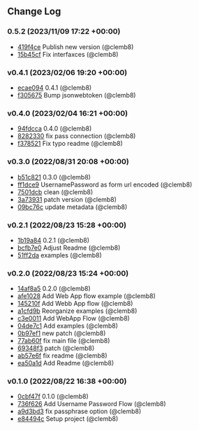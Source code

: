## Change Log

### 0.5.2 (2023/11/09 17:22 +00:00)
- [419f4ce](https://github.com/clemb8/client-sf-oauth/commit/419f4ce0c48b7e5b008e38b0113c22e6c7d1e7ef) Publish new version (@clemb8)
- [15b45cf](https://github.com/clemb8/client-sf-oauth/commit/15b45cf29af59ec2ff3088eebca9dacfb7905cf5) Fix interfaxces (@clemb8)

### v0.4.1 (2023/02/06 19:20 +00:00)
- [ecae094](https://github.com/clemb8/client-sf-oauth/commit/ecae094bf5dca7c071817be85def74ca0a711095) 0.4.1 (@clemb8)
- [f305675](https://github.com/clemb8/client-sf-oauth/commit/f305675e92cb50a317fb207f0df6290a45cd8429) Bump jsonwebtoken (@clemb8)

### v0.4.0 (2023/02/04 16:21 +00:00)
- [94fdcca](https://github.com/clemb8/client-sf-oauth/commit/94fdcca772468706648236c5934ce13a819bef3a) 0.4.0 (@clemb8)
- [8282330](https://github.com/clemb8/client-sf-oauth/commit/8282330d228b12df3f80ef8cd3c0377872a934e2) fix pass connection (@clemb8)
- [f378521](https://github.com/clemb8/client-sf-oauth/commit/f378521a9287267bea51df578db764320bdc7b58) Fix typo readme (@clemb8)

### v0.3.0 (2022/08/31 20:08 +00:00)
- [b51c821](https://github.com/clemb8/client-sf-oauth/commit/b51c821941bac58c9bafbb6f13526838ae3e396a) 0.3.0 (@clemb8)
- [ff1dce9](https://github.com/clemb8/client-sf-oauth/commit/ff1dce9f57bae5373a35ccc8fe61e97a537e12d0) UsernamePassword as form url encoded (@clemb8)
- [7501dcb](https://github.com/clemb8/client-sf-oauth/commit/7501dcbcaa9a7c1c8a7345e43771cc006f8d79e4) clean (@clemb8)
- [3a73931](https://github.com/clemb8/client-sf-oauth/commit/3a73931b0a0cd5f491ab9c9dc7aaf630b4ec9291) patch version (@clemb8)
- [09bc76c](https://github.com/clemb8/client-sf-oauth/commit/09bc76cdd35972bfbe29fe0a4c2bab36b85c617b) update metadata (@clemb8)

### v0.2.1 (2022/08/23 15:28 +00:00)
- [1b19a84](https://github.com/clemb8/client-sf-oauth/commit/1b19a84163adfa660e10c4b7e29618a7ba0659ea) 0.2.1 (@clemb8)
- [bcfb7e0](https://github.com/clemb8/client-sf-oauth/commit/bcfb7e0089bf0e91f2572e030b3e09bf47482b7c) Adjust Readme (@clemb8)
- [51ff2da](https://github.com/clemb8/client-sf-oauth/commit/51ff2dae00342495399cc7299a5ec271be0c2f3b) examples (@clemb8)

### v0.2.0 (2022/08/23 15:24 +00:00)
- [14af8a5](https://github.com/clemb8/client-sf-oauth/commit/14af8a545b6190b4d9b582850e59c59e2bd092d3) 0.2.0 (@clemb8)
- [afe1028](https://github.com/clemb8/client-sf-oauth/commit/afe1028be24c36c22abd9bda4e45aef1bec2be33) Add Web App flow example (@clemb8)
- [145210f](https://github.com/clemb8/client-sf-oauth/commit/145210f39fc070710db758966b2d9d931c6f01ea) Add Webb App flow (@clemb8)
- [a1cfd9b](https://github.com/clemb8/client-sf-oauth/commit/a1cfd9b5c863497194ccfbae64d5ef176028ea8d) Reorganize examples (@clemb8)
- [c3e0011](https://github.com/clemb8/client-sf-oauth/commit/c3e00116781206ade3f386d8a96dde796eb7c4f0) Add WebApp Flow (@clemb8)
- [04de7c1](https://github.com/clemb8/client-sf-oauth/commit/04de7c113ba5ad726201d449b552f116f6804f5b) Add examples (@clemb8)
- [0b97ef1](https://github.com/clemb8/client-sf-oauth/commit/0b97ef16207400b605b49824403c41b59b181d46) new patch (@clemb8)
- [77ab60f](https://github.com/clemb8/client-sf-oauth/commit/77ab60f313c051d1e59c7775dd2363e8bef268e9) fix main file (@clemb8)
- [69348f3](https://github.com/clemb8/client-sf-oauth/commit/69348f3a9b1524b577e0674986d45642e00f07ff) patch (@clemb8)
- [ab57e6f](https://github.com/clemb8/client-sf-oauth/commit/ab57e6f334df6ed805bb44674d5e945ab5e41a4c) fix readme (@clemb8)
- [ea50a1d](https://github.com/clemb8/client-sf-oauth/commit/ea50a1d683eea5f9754e636dc1c6060c6d15607b) Add Readme (@clemb8)

### v0.1.0 (2022/08/22 16:38 +00:00)
- [0cbf47f](https://github.com/clemb8/client-sf-oauth/commit/0cbf47f7d1c6b5bcaad9ce6d15cdee7b5441e0ad) 0.1.0 (@clemb8)
- [736f626](https://github.com/clemb8/client-sf-oauth/commit/736f626cd8475aa48587ba9d74efca1837d23f16) Add Username Password Flow (@clemb8)
- [a9d3bd3](https://github.com/clemb8/client-sf-oauth/commit/a9d3bd34328e26a4ee424dc560205c749ca60559) fix passphrase option (@clemb8)
- [e84494c](https://github.com/clemb8/client-sf-oauth/commit/e84494c35cb163fa14bd92d4af1d833923749135) Setup project (@clemb8)